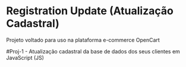 # Registration Update (Atualização Cadastral)
 Projeto voltado para uso na plataforma e-commerce OpenCart
 
 #Proj-1 - Atualização cadastral da base de dados dos seus clientes em JavaScript (JS)

